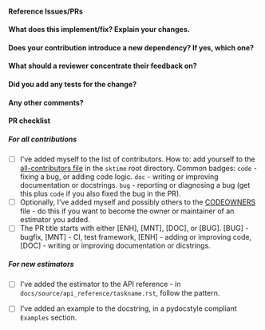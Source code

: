 <!--
Thanks for contributing a pull request! Please ensure you have taken a look
at our contribution guide: https://github.com/sktime/sktime/blob/main/CONTRIBUTING.md
-->

#### Reference Issues/PRs
<!--
Example: Fixes #1234. See also #3456.

Please use keywords (e.g., Fixes) to create link to the issues or pull requests
you resolved, so that they will automatically be closed when your pull request
is merged. See https://github.com/blog/1506-closing-issues-via-pull-requests
-->


#### What does this implement/fix? Explain your changes.
<!--
A clear and concise description of what you have implemented.
-->

#### Does your contribution introduce a new dependency? If yes, which one?

<!--
If your contribution does add a new hard dependency, we may suggest to initially develop your contribution in a separate companion package in https://github.com/sktime/ to keep external dependencies of the core sktime package to a minimum.
-->

#### What should a reviewer concentrate their feedback on?

<!-- This section is particularly useful if you have a pull request that is still in development. You can guide the reviews to focus on the parts that are ready for their comments. We suggest using bullets (indicated by * or -) and filled checkboxes [x] here -->

#### Did you add any tests for the change?

<!-- This section is useful if you have added a test in addition to the existing ones. This will ensure that further changes to these files won't introduce the same kind of bug. It is considered good practice to add tests with newly added code to enforce the fact that the code actually works. This will reduce the chance of introducing logical bugs.
-->

#### Any other comments?
<!--
Please be aware that we are a loose team of volunteers so patience is necessary; assistance handling other issues is very welcome. We value all user contributions, no matter how minor they are. If we are slow to review, either the pull request needs some benchmarking, tinkering, convincing, etc. or more likely the reviewers are simply busy. In either case, we ask for your understanding during the review process.
-->

#### PR checklist
<!--
Please go through the checklist below. Please feel free to remove points if they are not applicable.
-->

##### For all contributions
- [ ] I've added myself to the list of contributors. How to: add yourself to the [all-contributors file](https://github.com/sktime/sktime/blob/main/.all-contributorsrc) in the `sktime` root directory. Common badges: `code` - fixing a bug, or adding code logic. `doc` - writing or improving documentation or docstrings. `bug` - reporting or diagnosing a bug (get this plus `code` if you also fixed the bug in the PR).
- [ ] Optionally, I've added myself and possibly others to the [CODEOWNERS](https://github.com/sktime/sktime/blob/main/CODEOWNERS) file - do this if you want to become the owner or maintainer of an estimator you added.
- [ ] The PR title starts with either [ENH], [MNT], [DOC], or [BUG]. [BUG] - bugfix, [MNT] - CI, test framework, [ENH] - adding or improving code, [DOC] - writing or improving documentation or dicstrings.

##### For new estimators
- [ ] I've added the estimator to the API reference - in `docs/source/api_reference/taskname.rst`, follow the pattern.
- [ ] I've added an example to the docstring, in a pydocstyle compliant `Examples` section.


<!--
Thanks for contributing!
-->
